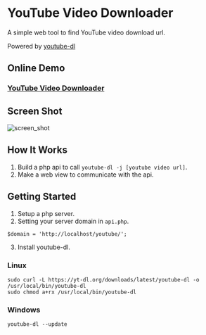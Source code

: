 # YouTube Video Downloader

A simple web tool to find YouTube video download url.

Powered by [youtube-dl](https://github.com/ytdl-org/youtube-dl)

## Online Demo
### [YouTube Video Downloader](http://18.179.174.37/youtube/)

## Screen Shot
![screen_shot](https://i.imgur.com/MFrVaTl.png)

## How It Works
1. Build a php api to call `youtube-dl -j [youtube video url]`.
2. Make a web view to communicate with the api.

## Getting Started

1. Setup a php server.
2. Setting your server domain in `api.php`.
```
$domain = 'http://localhost/youtube/';
```
3. Install youtube-dl.

### Linux
```
sudo curl -L https://yt-dl.org/downloads/latest/youtube-dl -o /usr/local/bin/youtube-dl
sudo chmod a+rx /usr/local/bin/youtube-dl
```
### Windows
```
youtube-dl --update
```

